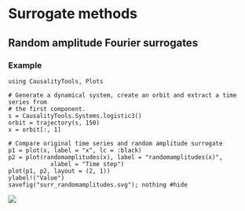 # Surrogate methods

## Random amplitude Fourier surrogates 

### Example


```@setup randomamplitudes
using CausalityTools, Plots
```


```@example randomamplitudes
# Generate a dynamical system, create an orbit and extract a time series from
# the first component.
s = CausalityTools.Systems.logistic3()
orbit = trajectory(s, 150)
x = orbit[:, 1]

# Compare original time series and random amplitude surrogate
p1 = plot(x, label = "x", lc = :black)
p2 = plot(randomamplitudes(x), label = "randomamplitudes(x)",
            xlabel = "Time step")
plot(p1, p2, layout = (2, 1))
ylabel!("Value")
savefig("surr_randomamplitudes.svg"); nothing #hide
```

![](surr_randomamplitudes.svg)
